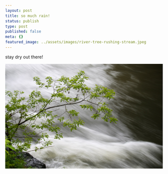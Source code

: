 ```yaml
---
layout: post
title: so much rain!
status: publish
type: post
published: false
meta: {}
featured_image: ../assets/images/river-tree-rushing-stream.jpeg
---
```

stay dry out there!

![a tree and a rushing river](/assets/images/river-tree-rushing-stream.jpeg)